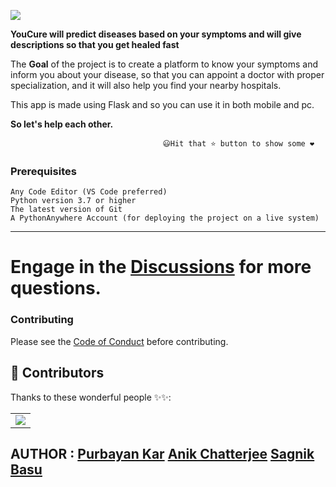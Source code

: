 ![](https://github.com/purbayankar/YouCure/blob/main/Health_Care_Unit/static/Webp.net-gifmaker.gif)


**YouCure will predict diseases based on your symptoms and will give descriptions so that you get healed fast**

The **Goal** of the project is to create a platform to know your symptoms and inform you about your disease, so that
you can appoint a doctor with proper specialization, and it will also help you find your nearby hospitals.

This app is made using Flask and so you can use it in both mobile and pc.

**So let's help each other.**


                                      😃Hit that ⭐ button to show some ❤️           


### Prerequisites


```
Any Code Editor (VS Code preferred)
Python version 3.7 or higher
The latest version of Git
A PythonAnywhere Account (for deploying the project on a live system)
```



---

# Engage in the [Discussions](https://github.com/purbayankar/YouCure/discussions) for more questions.

### Contributing
Please see the [Code of Conduct](https://github.com/purbayankar/YouCure/blob/main/CODE_OF_CONTACT.md) before contributing.

## 🌟 Contributors 

Thanks to these wonderful people ✨✨:

<table>
	<tr>
		<td>
			<a href="https://github.com/purbayankar/YouCure/graphs/contributors">
  				<img src="https://contrib.rocks/image?repo=purbayankar/YouCure" />
			</a>
		</td>
	</tr>
</table>

## AUTHOR : [Purbayan Kar](https://github.com/purbayankar) [Anik Chatterjee](https://github.com/starboi2000) [Sagnik Basu](https://github.com/Swagnick99)


